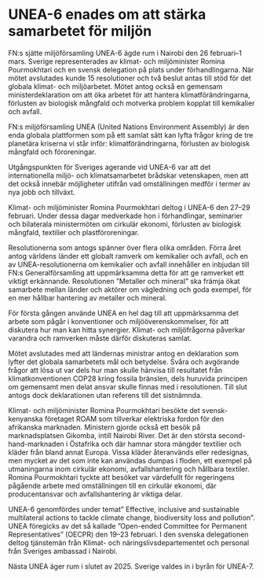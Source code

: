 # UNEA-6 enades om att stärka samarbetet för miljön

FN:s sjätte miljöförsamling UNEA\-6 ägde rum i Nairobi den 26 februari–1 mars. Sverige representerades av klimat\- och miljöminister Romina Pourmokhtari och en svensk delegation på plats under förhandlingarna. När mötet avslutades kunde 15 resolutioner och två beslut antas till stöd för det globala klimat\- och miljöarbetet. Mötet antog också en gemensam ministerdeklaration om att öka arbetet för att hantera klimatförändringarna, förlusten av biologisk mångfald och motverka problem kopplat till kemikalier och avfall.


FN:s miljöförsamling UNEA (United Nations Environment Assembly) är den enda globala plattformen som på ett samlat sätt kan lyfta frågor kring de tre planetära kriserna vi står inför: klimatförändringarna, förlusten av biologisk mångfald och föroreningar.

Utgångspunkten för Sveriges agerande vid UNEA\-6 var att det internationella miljö\- och klimatsamarbetet brådskar vetenskapen, men att det också innebär möjligheter utifrån vad omställningen medför i termer av nya jobb och tillväxt.

Klimat\- och miljöminister Romina Pourmokhtari deltog i UNEA\-6 den 27–29 februari. Under dessa dagar medverkade hon i förhandlingar, seminarier och bilaterala ministermöten om cirkulär ekonomi, förlusten av biologisk mångfald, textilier och plastföroreningar.

Resolutionerna som antogs spänner över flera olika områden. Förra året antog världens länder ett globalt ramverk om kemikalier och avfall, och en av UNEA\-resolutionerna om kemikalier och avfall innehåller en inbjudan till FN:s Generalförsamling att uppmärksamma detta för att ge ramverket ett viktigt erkännande. Resolutionen ”Metaller och mineral” ska främja ökat samarbete mellan länder och aktörer om vägledning och goda exempel, för en mer hållbar hantering av metaller och mineral.

För första gången använde UNEA en hel dag till att uppmärksamma det arbete som pågår i konventioner och miljööverenskommelser, för att diskutera hur man kan hitta synergier. Klimat\- och miljöfrågorna påverkar varandra och ramverken måste därför diskuteras samlat.

Mötet avslutades med att ländernas ministrar antog en deklaration som lyfter det globala samarbetets mål och betydelse. Svåra och avgörande frågor att lösa ut var dels hur man skulle hänvisa till resultatet från klimatkonventionen COP28 kring fossila bränslen, dels huruvida principen om gemensamt men delat ansvar skulle finnas med i resolutionen. Till slut antogs dock deklarationen utan referens till det sistnämnda.

Klimat\- och miljöminister Romina Pourmokhtari besökte det svensk\-kenyanska företaget ROAM som tillverkar elektriska fordon för den afrikanska marknaden. Ministern gjorde också ett besök på marknadsplatsen Gikomba, intill Nairobi River. Det är den största second\-hand\-marknaden i Östafrika och där hamnar stora mängder textilier och kläder från bland annat Europa. Vissa kläder återanvänds eller redesignas, men mycket av det som inte kan användas dumpas i floden, ett exempel på utmaningarna inom cirkulär ekonomi, avfallshantering och hållbara textiler. Romina Pourmokhtari tyckte att besöket var värdefullt för regeringens pågående arbete med omställningen till en cirkulär ekonomi, där producentansvar och avfallshantering är viktiga delar.

UNEA\-6 genomfördes under temat” Effective, inclusive and sustainable multilateral actions to tackle climate change, biodiversity loss and pollution”. UNEA föregicks av det så kallade ”Open\-ended Committee for Permanent Representatives” (OECPR) den 19–23 februari. I den svenska delegationen deltog tjänstemän från Klimat\- och näringslivsdepartementet och personal från Sveriges ambassad i Nairobi.

Nästa UNEA äger rum i slutet av 2025\. Sverige valdes in i byrån för UNEA\-7\.
